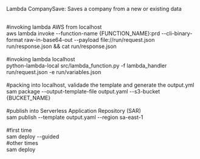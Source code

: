 Lambda CompanySave: Saves a company from a new or existing data<br /><br />

#invoking lambda AWS from localhost<br />
aws lambda invoke --function-name {FUNCTION_NAME}:prd --cli-binary-format raw-in-base64-out --payload file://run/request.json run/response.json && cat run/response.json
<br /><br />
#invoking lambda localhost<br />
python-lambda-local src/lambda_function.py -f lambda_handler run/request.json -e run/variables.json
<br /><br />
#packing into localhost, validade the template and generate the output.yml<br />
sam package --output-template-file output.yaml --s3-bucket {BUCKET_NAME}
<br /><br />
#publish into Serverless Application Repository (SAR)<br />
sam publish --template output.yaml --region sa-east-1
<br /><br />
#first time<br />
sam deploy --guided<br />
#other times<br />
sam deploy
